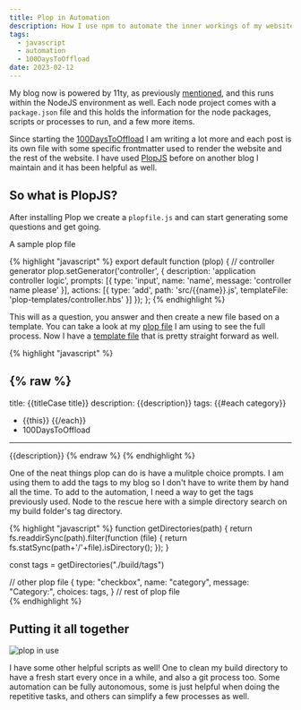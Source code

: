 ```yaml
---
title: Plop in Automation
description: How I use npm to automate the inner workings of my website and within other projects
tags: 
  - javascript
  - automation
  - 100DaysToOffload
date: 2023-02-12
---
```


My blog now is powered by 11ty, as previously [mentioned](/blog/11ty-redesign), and this runs within the NodeJS environment as well. Each node project comes with a `package.json` file and this holds the information for the node packages, scripts or processes to run, and a few more items. 

Since starting the [100DaysToOffload](/100DaysToOffload) I am writing a lot more and each post is its own file with some specific frontmatter used to render the website and the rest of the website. I have used [PlopJS](https://plopjs.com/documentation/#getting-started) before on another blog I maintain and it has been helpful as well. 

## So what is PlopJS? 

After installing Plop we create a `plopfile.js` and can start generating some questions and get going. 

A sample plop file

{% highlight "javascript" %}
export default function (plop) {
    // controller generator
    plop.setGenerator('controller', {
        description: 'application controller logic',
        prompts: [{
            type: 'input',
            name: 'name',
            message: 'controller name please'
        }],
        actions: [{
            type: 'add',
            path: 'src/{{name}}.js',
            templateFile: 'plop-templates/controller.hbs'
        }]
    });
};
{% endhighlight %}

This will as a question, you answer and then create a new file based on a template. You can take a look at my [plop file](https://github.com/cjerrington/cjerrington.github.io/blob/master/plopfile.js) I am using to see the full process. Now I have a [template file](https://github.com/cjerrington/cjerrington.github.io/blob/master/drafts.md.hbs) that is pretty straight forward as well. 

{% highlight "javascript" %}

{% raw %}
---
title: {{titleCase title}}
description: {{description}}
tags: 
{{#each category}}
  - {{this}}
{{/each}}
  - 100DaysToOffload
---

{{description}}
{% endraw %}
{% endhighlight %}


One of the neat things plop can do is have a mulitple choice prompts. I am using them to add the tags to my blog so I don't have to write them by hand all the time. To add to the automation, I need a way to get the tags previously used. Node to the rescue here with a simple directory search on my build folder's tag directory.

{% highlight "javascript" %}
function getDirectories(path) {
  return fs.readdirSync(path).filter(function (file) {
    return fs.statSync(path+'/'+file).isDirectory();
  });
}

const tags = getDirectories("./build/tags")

// other plop file
{
  type: "checkbox",
  name: "category",
  message: "Category:",
  choices: tags,
}
// rest of plop file            
{% endhighlight %}

## Putting it all together

![plop in use](/assets/images/blog/plop-automation.PNG)

I have some other helpful scripts as well! One to clean my build directory to have a fresh start every once in a while, and also a git process too. Some automation can be fully autonomous, some is just helpful when doing the repetitive tasks, and others can simplify a few processes as well. 